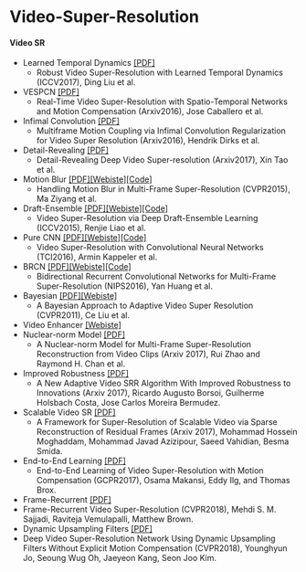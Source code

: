 # Video-Super-Resolution

#### Video SR
 * Learned Temporal Dynamics [[PDF]](https://arxiv.org/pdf/1611.05250.pdf)
   * Robust Video Super-Resolution with Learned Temporal Dynamics (ICCV2017), Ding Liu et al.
 * VESPCN [[PDF]](https://arxiv.org/pdf/1611.05250.pdf)
   * Real-Time Video Super-Resolution with Spatio-Temporal Networks and Motion Compensation (Arxiv2016), Jose Caballero et al.
 * Infimal Convolution [[PDF]](https://arxiv.org/pdf/1611.07767.pdf)
   * Multiframe Motion Coupling via Infimal Convolution Regularization for Video Super Resolution (Arxiv2016), Hendrik Dirks et al.
 * Detail-Revealing [[PDF]](https://arxiv.org/pdf/1704.02738.pdf)
   * Detail-Revealing Deep Video Super-resolution (Arxiv2017), Xin Tao et al. 
 * Motion Blur [[PDF]](http://www.cse.cuhk.edu.hk/~leojia/projects/mfsr/papers/mfsr_final.pdf)[[Webiste]](http://www.cse.cuhk.edu.hk/~leojia/projects/mfsr/index.html)[[Code]](http://www.cse.cuhk.edu.hk/~leojia/projects/mfsr/data/mfsr_pcode_v0.2.zip)
   * Handling Motion Blur in Multi-Frame Super-Resolution (CVPR2015), Ma Ziyang et al. 
 * Draft-Ensemble [[PDF]](http://www.cse.cuhk.edu.hk/leojia/projects/DeepSR/papers/DeepSR_final.pdf)[[Webiste]](http://www.cse.cuhk.edu.hk/leojia/projects/DeepSR/index.html)[[Code]](http://www.cse.cuhk.edu.hk/leojia/projects/DeepSR/data/DeepSR_code.zip)
   * Video Super-Resolution via Deep Draft-Ensemble Learning (ICCV2015), Renjie Liao et al.  
 * Pure CNN [[PDF]](http://ieeexplore.ieee.org/stamp/stamp.jsp?arnumber=7444187)[[Webiste]](http://ivpl.eecs.northwestern.edu/content/research-projects/17151)[[Code]](http://ivpl.eecs.northwestern.edu/system/files/VSRnet_source.zip)
   * Video Super-Resolution with Convolutional Neural Networks (TCI2016), Armin Kappeler et al.     
 * BRCN [[PDF]](https://papers.nips.cc/paper/5778-bidirectional-recurrent-convolutional-networks-for-multi-frame-super-resolution.pdf)[[Webiste]](https://github.com/linan142857/BRCN)[[Code]](https://github.com/linan142857/BRCN)
   * Bidirectional Recurrent Convolutional Networks for Multi-Frame Super-Resolution (NIPS2016), Yan Huang et al.    
 * Bayesian [[PDF]](https://people.csail.mit.edu/celiu/pdfs/VideoSR.pdf)[[Webiste]](https://people.csail.mit.edu/celiu/CVPR2011/default.html)
   * A Bayesian Approach to Adaptive Video Super Resolution (CVPR2011), Ce Liu et al.   
 * Video Enhancer [[Webiste]](http://www.infognition.com/videoenhancer/)
 * Nuclear-norm Model [[PDF]](https://arxiv.org/pdf/1704.06196.pdf)
   * A Nuclear-norm Model for Multi-Frame Super-Resolution Reconstruction from Video Clips (Arxiv 2017), Rui Zhao and Raymond H. Chan et al.
 * Improved Robustness [[PDF]](https://arxiv.org/pdf/1706.04695.pdf)
   * A New Adaptive Video SRR Algorithm With Improved Robustness to Innovations (Arxiv 2017), Ricardo Augusto Borsoi, Guilherme Holsbach Costa, Jose Carlos Moreira Bermudez.
 * Scalable Video SR [[PDF]](https://arxiv.org/pdf/1707.09926.pdf)
   * A Framework for Super-Resolution of Scalable Video via Sparse Reconstruction of Residual Frames (Arxiv 2017), Mohammad Hossein Moghaddam, Mohammad Javad Azizipour, Saeed Vahidian, Besma Smida. 
 * End-to-End Learning [[PDF]](https://arxiv.org/pdf/1707.00471.pdf)
   * End-to-End Learning of Video Super-Resolution with Motion Compensation (GCPR2017), Osama Makansi, Eddy Ilg, and Thomas Brox.  
 * 	Frame-Recurrent [[PDF]](https://arxiv.org/pdf/1801.04590.pdf)
   * Frame-Recurrent Video Super-Resolution (CVPR2018), Mehdi S. M. Sajjadi, Raviteja Vemulapalli, Matthew Brown.
 * 	Dynamic Upsampling Filters [[PDF]](http://openaccess.thecvf.com/content_cvpr_2018/papers/Jo_Deep_Video_Super-Resolution_CVPR_2018_paper.pdf)
   * Deep Video Super-Resolution Network Using Dynamic Upsampling Filters Without Explicit Motion Compensation (CVPR2018), Younghyun Jo, Seoung Wug Oh, Jaeyeon Kang, Seon Joo Kim.     
